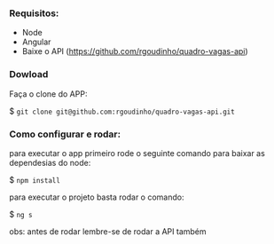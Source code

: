 
### Requisitos:
- Node
- Angular
- Baixe o API (https://github.com/rgoudinho/quadro-vagas-api)

### Dowload 
Faça o clone do APP:

\$ `git clone git@github.com:rgoudinho/quadro-vagas-api.git`

### Como configurar e rodar:

para executar o app primeiro rode o seguinte comando para baixar as dependesias do node:

\$ `npm install`

para executar o projeto basta rodar o comando:

\$ `ng s`

obs: antes de rodar lembre-se de rodar a API também
